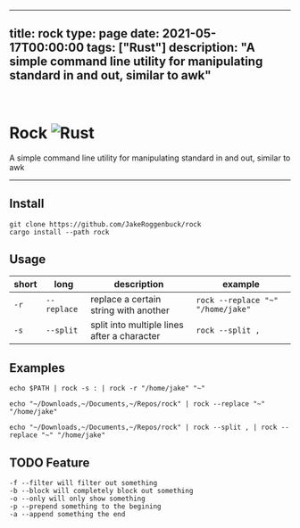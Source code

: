 
---
title: rock
type: page
date: 2021-05-17T00:00:00
tags: ["Rust"]
description: "A simple command line utility for manipulating standard in and out, similar to awk"
---


<br>

# Rock ![Rust](https://img.shields.io/github/workflow/status/jakeroggenbuck/rock/Rust?style=for-the-badge)
A simple command line utility for manipulating standard in and out, similar to awk

-----

## Install
```
git clone https://github.com/JakeRoggenbuck/rock
cargo install --path rock
```

## Usage
| short | long        | description                                 | example                           |
|-------|-------------|---------------------------------------------|-----------------------------------|
| `-r`  | `--replace` | replace a certain string with another       | `rock --replace "~" "/home/jake"` |
| `-s`  | `--split`   | split into multiple lines after a character | `rock --split ,`                  |

## Examples

```
echo $PATH | rock -s : | rock -r "/home/jake" "~"

echo "~/Downloads,~/Documents,~/Repos/rock" | rock --replace "~" "/home/jake"

echo "~/Downloads,~/Documents,~/Repos/rock" | rock --split , | rock --replace "~" "/home/jake"
```

## TODO Feature
```
-f --filter will filter out something
-b --block will completely block out something
-o --only will only show something
-p --prepend something to the begining
-a --append something the end
```
